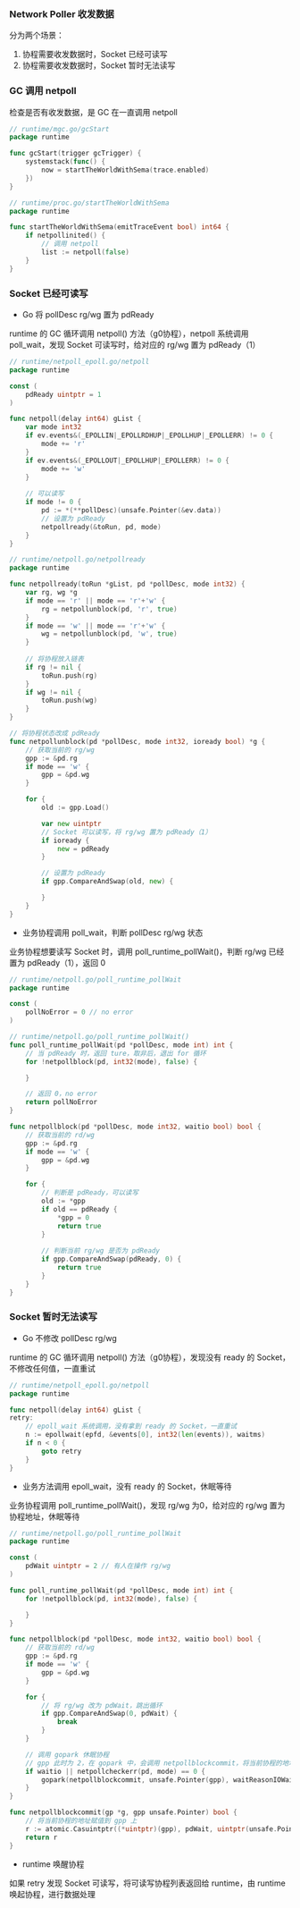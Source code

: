 ### Network Poller 收发数据

分为两个场景：

1. 协程需要收发数据时，Socket 已经可读写
2. 协程需要收发数据时，Socket 暂时无法读写


### GC 调用 netpoll

检查是否有收发数据，是 GC 在一直调用 netpoll

```go
// runtime/mgc.go/gcStart
package runtime

func gcStart(trigger gcTrigger) {
    systemstack(func() {
        now = startTheWorldWithSema(trace.enabled)
    })
}
```

```go
// runtime/proc.go/startTheWorldWithSema
package runtime

func startTheWorldWithSema(emitTraceEvent bool) int64 {
	if netpollinited() {
		// 调用 netpoll
		list := netpoll(false)
	}
}
```


### Socket 已经可读写

* Go 将 pollDesc rg/wg 置为 pdReady

runtime 的 GC 循环调用 netpoll() 方法（g0协程），netpoll 系统调用 poll_wait，发现 Socket 可读写时，给对应的 rg/wg 置为 pdReady（1）

```go
// runtime/netpoll_epoll.go/netpoll
package runtime

const (
	pdReady uintptr = 1
)

func netpoll(delay int64) gList {
	var mode int32
    if ev.events&(_EPOLLIN|_EPOLLRDHUP|_EPOLLHUP|_EPOLLERR) != 0 {
        mode += 'r'
    }
    if ev.events&(_EPOLLOUT|_EPOLLHUP|_EPOLLERR) != 0 {
        mode += 'w'
    }
    
	// 可以读写
    if mode != 0 {
        pd := *(**pollDesc)(unsafe.Pointer(&ev.data))
        // 设置为 pdReady
        netpollready(&toRun, pd, mode)
    }
}
```

```go
// runtime/netpoll.go/netpollready
package runtime

func netpollready(toRun *gList, pd *pollDesc, mode int32) {
    var rg, wg *g
    if mode == 'r' || mode == 'r'+'w' {
        rg = netpollunblock(pd, 'r', true)
    }
    if mode == 'w' || mode == 'r'+'w' {
        wg = netpollunblock(pd, 'w', true)
    }
    
    // 将协程放入链表
    if rg != nil {
    	toRun.push(rg)
    }
    if wg != nil {
        toRun.push(wg)
    }
}

// 将协程状态改成 pdReady
func netpollunblock(pd *pollDesc, mode int32, ioready bool) *g {
	// 获取当前的 rg/wg
	gpp := &pd.rg
	if mode == 'w' {
		gpp = &pd.wg
	}

	for {
		old := gpp.Load()

		var new uintptr
		// Socket 可以读写，将 rg/wg 置为 pdReady（1）
		if ioready {
			new = pdReady
		}

		// 设置为 pdReady
		if gpp.CompareAndSwap(old, new) {

		}
	}
}
```


* 业务协程调用 poll_wait，判断 pollDesc rg/wg 状态

业务协程想要读写 Socket 时，调用 poll_runtime_pollWait()，判断 rg/wg 已经置为 pdReady（1），返回 0

```go
// runtime/netpoll.go/poll_runtime_pollWait
package runtime

const (
	pollNoError = 0 // no error
)

// runtime/netpoll.go/poll_runtime_pollWait()
func poll_runtime_pollWait(pd *pollDesc, mode int) int {
	// 当 pdReady 时，返回 ture，取非后，退出 for 循环
	for !netpollblock(pd, int32(mode), false) {

	}

	// 返回 0，no error
	return pollNoError
}

func netpollblock(pd *pollDesc, mode int32, waitio bool) bool {
	// 获取当前的 rd/wg
	gpp := &pd.rg
	if mode == 'w' {
		gpp = &pd.wg
	}

	for {
		// 判断是 pdReady，可以读写
		old := *gpp
        if old == pdReady {
            *gpp = 0
            return true
        }
        
		// 判断当前 rg/wg 是否为 pdReady
		if gpp.CompareAndSwap(pdReady, 0) {
			return true
		}
	}
}
```


### Socket 暂时无法读写

* Go 不修改 pollDesc rg/wg

runtime 的 GC 循环调用 netpoll() 方法（g0协程），发现没有 ready 的 Socket，不修改任何值，一直重试

```go
// runtime/netpoll_epoll.go/netpoll
package runtime

func netpoll(delay int64) gList {
retry:
	// epoll_wait 系统调用，没有拿到 ready 的 Socket，一直重试
    n := epollwait(epfd, &events[0], int32(len(events)), waitms)
    if n < 0 {
    	goto retry
    }
}
```


* 业务方法调用 epoll_wait，没有 ready 的 Socket，休眠等待

业务协程调用 poll_runtime_pollWait()，发现 rg/wg 为0，给对应的 rg/wg 置为协程地址，休眠等待

```go
// runtime/netpoll.go/poll_runtime_pollWait
package runtime

const (
	pdWait uintptr = 2 // 有人在操作 rg/wg
)

func poll_runtime_pollWait(pd *pollDesc, mode int) int {
	for !netpollblock(pd, int32(mode), false) {

	}
}

func netpollblock(pd *pollDesc, mode int32, waitio bool) bool {
	// 获取当前的 rd/wg
	gpp := &pd.rg
	if mode == 'w' {
		gpp = &pd.wg
	}

	for {
		// 将 rg/wg 改为 pdWait，跳出循环
		if gpp.CompareAndSwap(0, pdWait) {
			break
		}
	}

	// 调用 gopark 休眠协程
	// gpp 此时为 2，在 gopark 中，会调用 netpollblockcommit，将当前协程的地址赋值给 gpp
    if waitio || netpollcheckerr(pd, mode) == 0 {
	    gopark(netpollblockcommit, unsafe.Pointer(gpp), waitReasonIOWait, traceEvGoBlockNet, 5)
    }
}

func netpollblockcommit(gp *g, gpp unsafe.Pointer) bool {
	// 将当前协程的地址赋值到 gpp 上
	r := atomic.Casuintptr((*uintptr)(gpp), pdWait, uintptr(unsafe.Pointer(gp)))
	return r
}
```


* runtime 唤醒协程

如果 retry 发现 Socket 可读写，将可读写协程列表返回给 runtime，由 runtime 唤起协程，进行数据处理
